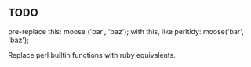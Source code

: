 ## TODO

pre-replace this:
   moose ('bar', 'baz');
with this, like perltidy:
   moose('bar', 'baz');

Replace perl builtin functions with ruby equivalents.
